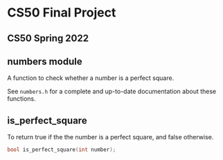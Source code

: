 # CS50 Final Project

## CS50 Spring 2022

## numbers module

A function to check whether a number is a perfect square.

See `numbers.h` for a complete and up-to-date documentation about these functions.

## is_perfect_square

To return true if the the number is a perfect square, and false otherwise.

```c
bool is_perfect_square(int number);
```

